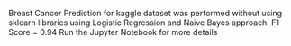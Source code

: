 Breast Cancer Prediction for kaggle dataset was performed without using sklearn libraries using Logistic Regression and Naive Bayes approach.
F1 Score  = 0.94
Run the Jupyter Notebook for more details

